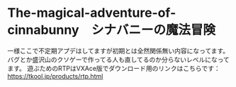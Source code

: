 # The-magical-adventure-of-cinnabunny　シナバニーの魔法冒険
一様ここで不定期アプデはしてますが初期とは全然関係無い内容になってます。
バグとか盛沢山のクソゲーで作ってる人も直してるのか分らないレベルになってます。
遊ぶためのRTPはVXAce版でダウンロード用のリンクはこちらです：https://tkool.jp/products/rtp.html

